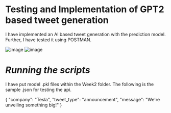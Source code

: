 # **Testing and Implementation of GPT2 based tweet generation**
I have implemented an AI based tweet generation with the prediction model. Further, I have tested it using POSTMAN.

![image](https://github.com/user-attachments/assets/bcf870a2-31d8-42de-bd40-946aa25c9ef0)
![image](https://github.com/user-attachments/assets/ba93dd4d-7839-4cb4-aee7-56d4fd66d655)

# *Running the scripts*
I have put model .pkl files within the Week2 folder. The following is the sample .json for testing the api.

{
    "company": "Tesla",
    "tweet_type": "announcement",
    "message": "We're unveiling something big!"
}
